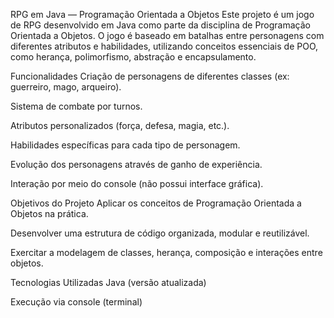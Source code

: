 RPG em Java — Programação Orientada a Objetos
Este projeto é um jogo de RPG desenvolvido em Java como parte da disciplina de Programação Orientada a Objetos.
O jogo é baseado em batalhas entre personagens com diferentes atributos e habilidades, utilizando conceitos essenciais de POO, como herança, polimorfismo, abstração e encapsulamento.

Funcionalidades
Criação de personagens de diferentes classes (ex: guerreiro, mago, arqueiro).

Sistema de combate por turnos.

Atributos personalizados (força, defesa, magia, etc.).

Habilidades específicas para cada tipo de personagem.

Evolução dos personagens através de ganho de experiência.

Interação por meio do console (não possui interface gráfica).

Objetivos do Projeto
Aplicar os conceitos de Programação Orientada a Objetos na prática.

Desenvolver uma estrutura de código organizada, modular e reutilizável.

Exercitar a modelagem de classes, herança, composição e interações entre objetos.

Tecnologias Utilizadas
Java (versão atualizada)

Execução via console (terminal)
